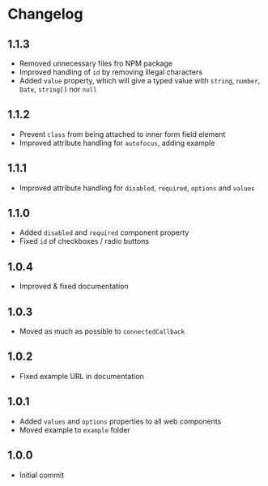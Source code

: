 # Changelog

## 1.1.3

- Removed unnecessary files fro NPM package
- Improved handling of `id` by removing illegal characters
- Added `value` property, which will give a typed value with `string`, `number`, `Date`, `string[]` nor `null`

## 1.1.2

- Prevent `class` from being attached to inner form field element
- Improved attribute handling for `autofocus`, adding example

## 1.1.1

- Improved attribute handling for `disabled`, `required`, `options` and `values`

## 1.1.0

- Added `disabled` and `required` component property
- Fixed `id` of checkboxes / radio buttons

## 1.0.4

- Improved & fixed documentation

## 1.0.3

- Moved as much as possible to `connectedCallback`

## 1.0.2

- Fixed example URL in documentation

## 1.0.1

- Added `values` and `options` properties to all web components
- Moved example to `example` folder

## 1.0.0

- Initial commit
